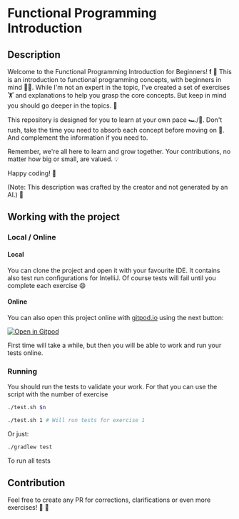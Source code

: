 # Functional Programming Introduction

## Description

Welcome to the Functional Programming Introduction for Beginners! 𝐟 🫶 This is an introduction to functional programming
concepts, with beginners in mind 🧑‍🎓. While I'm not an expert in the topic, I've created a set of exercises 🏋️ and
explanations to help you grasp the core concepts. But keep in mind you should go deeper in the topics. 📖

This repository is designed for you to learn at your own pace 🏎️/🚴. Don't rush, take the time you need to
absorb each concept before moving on 🧐. And complement the information if you need to.

Remember, we're all here to learn and grow together. Your contributions, no matter how big or small, are valued. 💡

Happy coding! 🚀

(Note: This description was crafted by the creator and not generated by an AI.) 🧠

## Working with the project

### Local / Online

#### Local

You can clone the project and open it with your favourite IDE. It contains also test run configurations for IntelliJ.
Of course tests will fail until you complete each exercise 😄

#### Online

You can also open this project online with [gitpod.io](https://gitpod.io) using the next button:

[![Open in Gitpod](https://gitpod.io/button/open-in-gitpod.svg)](https://gitpod.io/#https://github.com/jorexe/kotlin-fp)

First time will take a while, but then you will be able to work and run your tests online.

### Running

You should run the tests to validate your work. For that you can use the script with the number of exercise

```bash
./test.sh $n

./test.sh 1 # Will run tests for exercise 1
```

Or just:

```bash
./gradlew test
```

To run all tests

## Contribution

Feel free to create any PR for corrections, clarifications or even more exercises! 🤘 🚀
